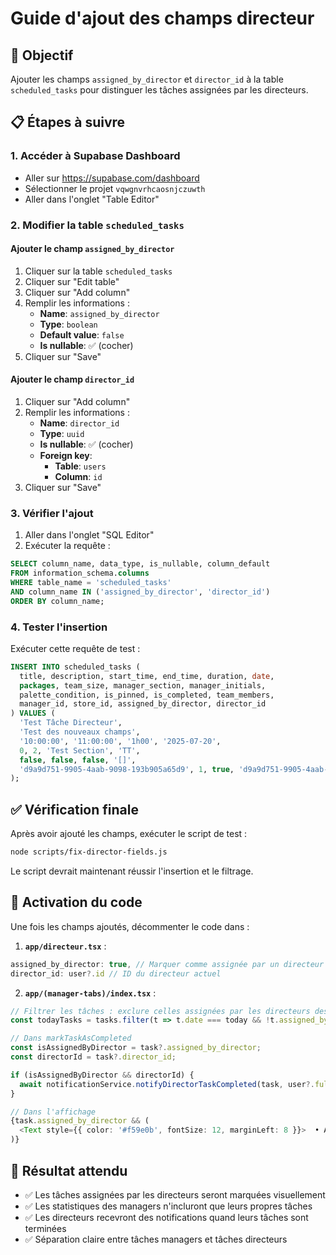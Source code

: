 # Guide d'ajout des champs directeur

## 🎯 Objectif
Ajouter les champs `assigned_by_director` et `director_id` à la table `scheduled_tasks` pour distinguer les tâches assignées par les directeurs.

## 📋 Étapes à suivre

### 1. Accéder à Supabase Dashboard
- Aller sur https://supabase.com/dashboard
- Sélectionner le projet `vqwgnvrhcaosnjczuwth`
- Aller dans l'onglet "Table Editor"

### 2. Modifier la table `scheduled_tasks`

#### Ajouter le champ `assigned_by_director`
1. Cliquer sur la table `scheduled_tasks`
2. Cliquer sur "Edit table"
3. Cliquer sur "Add column"
4. Remplir les informations :
   - **Name**: `assigned_by_director`
   - **Type**: `boolean`
   - **Default value**: `false`
   - **Is nullable**: ✅ (cocher)
5. Cliquer sur "Save"

#### Ajouter le champ `director_id`
1. Cliquer sur "Add column"
2. Remplir les informations :
   - **Name**: `director_id`
   - **Type**: `uuid`
   - **Is nullable**: ✅ (cocher)
   - **Foreign key**: 
     - **Table**: `users`
     - **Column**: `id`
3. Cliquer sur "Save"

### 3. Vérifier l'ajout
1. Aller dans l'onglet "SQL Editor"
2. Exécuter la requête :
```sql
SELECT column_name, data_type, is_nullable, column_default
FROM information_schema.columns
WHERE table_name = 'scheduled_tasks'
AND column_name IN ('assigned_by_director', 'director_id')
ORDER BY column_name;
```

### 4. Tester l'insertion
Exécuter cette requête de test :
```sql
INSERT INTO scheduled_tasks (
  title, description, start_time, end_time, duration, date,
  packages, team_size, manager_section, manager_initials,
  palette_condition, is_pinned, is_completed, team_members,
  manager_id, store_id, assigned_by_director, director_id
) VALUES (
  'Test Tâche Directeur',
  'Test des nouveaux champs',
  '10:00:00', '11:00:00', '1h00', '2025-07-20',
  0, 2, 'Test Section', 'TT',
  false, false, false, '[]',
  'd9a9d751-9905-4aab-9098-193b905a65d9', 1, true, 'd9a9d751-9905-4aab-9098-193b905a65d9'
);
```

## ✅ Vérification finale

Après avoir ajouté les champs, exécuter le script de test :
```bash
node scripts/fix-director-fields.js
```

Le script devrait maintenant réussir l'insertion et le filtrage.

## 🔧 Activation du code

Une fois les champs ajoutés, décommenter le code dans :

1. **`app/directeur.tsx`** :
```typescript
assigned_by_director: true, // Marquer comme assignée par un directeur
director_id: user?.id // ID du directeur actuel
```

2. **`app/(manager-tabs)/index.tsx`** :
```typescript
// Filtrer les tâches : exclure celles assignées par les directeurs des statistiques
const todayTasks = tasks.filter(t => t.date === today && !t.assigned_by_director);

// Dans markTaskAsCompleted
const isAssignedByDirector = task?.assigned_by_director;
const directorId = task?.director_id;

if (isAssignedByDirector && directorId) {
  await notificationService.notifyDirectorTaskCompleted(task, user?.full_name || 'Manager');
}

// Dans l'affichage
{task.assigned_by_director && (
  <Text style={{ color: '#f59e0b', fontSize: 12, marginLeft: 8 }}>  • Assignée par directeur</Text>
)}
```

## 🎉 Résultat attendu

- ✅ Les tâches assignées par les directeurs seront marquées visuellement
- ✅ Les statistiques des managers n'incluront que leurs propres tâches
- ✅ Les directeurs recevront des notifications quand leurs tâches sont terminées
- ✅ Séparation claire entre tâches managers et tâches directeurs 